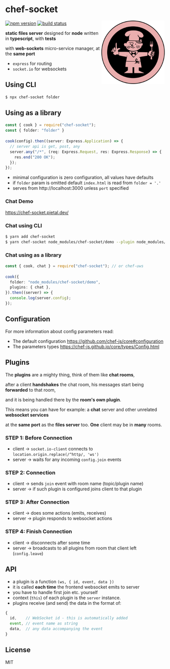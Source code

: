 # chef-socket

<img style="max-width: 100%; float: right;" src="https://raw.githubusercontent.com/chef-js/core/main/chef.svg" alt="kisscc0" width="200" height="200" />

[<img src="https://img.shields.io/npm/v/chef-socket?style=for-the-badge&color=success" alt="npm version" />](https://www.npmjs.com/package/chef-socket?activeTab=versions)
[<img src="https://img.shields.io/circleci/build/github/chef-js/socket/main?style=for-the-badge" alt="build status" />](https://app.circleci.com/pipelines/github/chef-js/socket)

**static files server** designed for **node** written in **typescript**, with **tests**

with **web-sockets** micro-service manager, at the **same port**

- `express` for routing
- `socket.io` for websockets

## Using CLI

```bash
$ npx chef-socket folder
```

## Using as a library

```ts
const { cook } = require("chef-socket");
const { folder: "folder" }

cook(config).then((server: Express.Application) => {
  // server api is get, post, any
  server.any("/*", (req: Express.Request, res: Express.Response) => {
    res.end("200 OK");
  });
});
```

- minimal configuration is zero configuration, all values have defaults
- if `folder` param is omitted default `index.html` is read from `folder = '.'`
- serves from http://localhost:3000 unless `port` specified

### Chat Demo

https://chef-socket.pietal.dev/

### Chat using CLI

```bash
$ yarn add chef-socket
$ yarn chef-socket node_modules/chef-socket/demo --plugin node_modules/chef-core/chat.js
```

### Chat using as a library

```ts
const { cook, chat } = require("chef-socket"); // or chef-uws

cook({
  folder: "node_modules/chef-socket/demo",
  plugins: { chat },
}).then((server) => {
  console.log(server.config);
});
```

## Configuration

For more information about config parameters read:

- The default configuration https://github.com/chef-js/core#configuration
- The parameters types https://chef-js.github.io/core/types/Config.html

## Plugins

The **plugins** are a mighty thing, think of them like **chat rooms**,

after a client **handshakes** the chat room, his messages start being **forwarded** to that room,

and it is being handled there by the **room's own plugin**.

This means you can have for example: a **chat** server and other unrelated **websocket services**

at the **same port** as the **files server** too. **One** client may be in **many** rooms.

### STEP 1: Before Connection

- client -> `socket.io-client` connects to `location.origin.replace(/^http/, 'ws')`
- server -> waits for any incoming `config.join` events

### STEP 2: Connection

- client -> sends `join` event with room name (topic/plugin name)
- server -> if such plugin is configured joins client to that plugin

### STEP 3: After Connection

- client -> does some actions (emits, receives)
- server -> plugin responds to websocket actions

### STEP 4: Finish Connection

- client -> disconnects after some time
- server -> broadcasts to all plugins from room that client left (`config.leave`)

## API

- a plugin is a function `(ws, { id, event, data })`
- it is called **each time** the frontend websocket emits to server
- you have to handle first join etc. yourself
- context (`this`) of each plugin is the `server` instance.
- plugins receive (and send) the data in the format of:

```ts
{
  id,    // WebSocket id - this is automatically added
  event, // event name as string
  data,  // any data accompanying the event
}
```

## License

MIT
